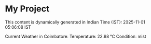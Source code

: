 # My Project

This content is dynamically generated in Indian Time (IST): 2025-11-01 05:06:08 IST


Current Weather in Coimbatore:
Temperature: 22.88 °C
Condition: mist
